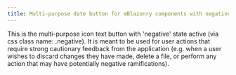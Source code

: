 ```yaml
---
title: Multi-purpose date button for mBlazonry components with negative state active
---
```


This is the multi-purpose icon text button with 'negative' state active (via css class name: .negative). It is meant to be used for user actions that require strong cautionary feedback from the application (e.g. when a user wishes to discard changes they have made, delete a file, or perform any action that may have potentially negative ramifications).